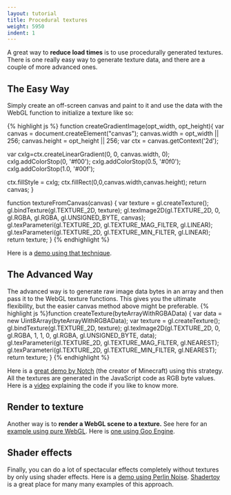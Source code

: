 ```yaml
---
layout: tutorial
title: Procedural textures
weight: 5950
indent: 1
---
```

A great way to **reduce load times** is to use procedurally generated textures. There is one really easy way to generate texture data, and there are a couple of more advanced ones.

## The Easy Way

Simply create an off-screen canvas and paint to it and use the data with the WebGL function to initialize a texture like so:

{% highlight js %}
function createGradientImage(opt_width, opt_height){
  var canvas = document.createElement("canvas");
  canvas.width = opt_width || 256;
  canvas.height = opt_height || 256;
  var ctx = canvas.getContext('2d');

  var cxlg=ctx.createLinearGradient(0, 0, canvas.width, 0);
  cxlg.addColorStop(0, '#f00');
  cxlg.addColorStop(0.5, '#0f0');
  cxlg.addColorStop(1.0, '#00f');

  ctx.fillStyle = cxlg;
  ctx.fillRect(0,0,canvas.width,canvas.height);
  return canvas;
}

function textureFromCanvas(canvas) {
  var texture = gl.createTexture();
  gl.bindTexture(gl.TEXTURE_2D, texture);
  gl.texImage2D(gl.TEXTURE_2D, 0, gl.RGBA, gl.RGBA, gl.UNSIGNED_BYTE, canvas);
  gl.texParameteri(gl.TEXTURE_2D, gl.TEXTURE_MAG_FILTER, gl.LINEAR);
  gl.texParameteri(gl.TEXTURE_2D, gl.TEXTURE_MIN_FILTER, gl.LINEAR);
  return texture;
}
{% endhighlight %}

Here is a [demo using that technique](http://rhulha.github.io/self-contained-webgl-demo/).

## The Advanced Way

The advanced way is to generate raw image data bytes in an array and then pass it to the WebGL texture functions. This gives you the ultimate flexibility, but the easier canvas method above might be preferable.
{% highlight js %}function createTexture(byteArrayWithRGBAData) {
  var data = new Uint8Array(byteArrayWithRGBAData);
  var texture = gl.createTexture();
  gl.bindTexture(gl.TEXTURE_2D, texture);
  gl.texImage2D(gl.TEXTURE_2D,
       0, gl.RGBA, 1, 1, 0, gl.RGBA, gl.UNSIGNED_BYTE, data);
  gl.texParameteri(gl.TEXTURE_2D, gl.TEXTURE_MAG_FILTER, gl.NEAREST);
  gl.texParameteri(gl.TEXTURE_2D, gl.TEXTURE_MIN_FILTER, gl.NEAREST);
  return texture;
}
{% endhighlight %}

Here is a [great demo by Notch](http://jsfiddle.net/uzMPU/) (the creator of Minecraft) using this strategy. All the textures are generated in the JavaScript code as RGB byte values. Here is a [video](https://www.youtube.com/watch?v=WaZvDCmlERc) explaining the code if you like to know more.

## Render to texture

Another way is to **render a WebGL scene to a texture.** See here for an [example using pure WebGL](http://learningwebgl.com/blog/?p=1786). Here is [one using Goo Engine](http://jsfiddle.net/rherlitz/6mG3W/).

## Shader effects

Finally, you can do a lot of spectacular effects completely without textures by only using shader effects. Here is a [demo using Perlin Noise](http://rhulha.github.io/ChronosGL/TunnelVision/index.html). [Shadertoy](http://www.shadertoy.com) is a great place for many many examples of this approach.